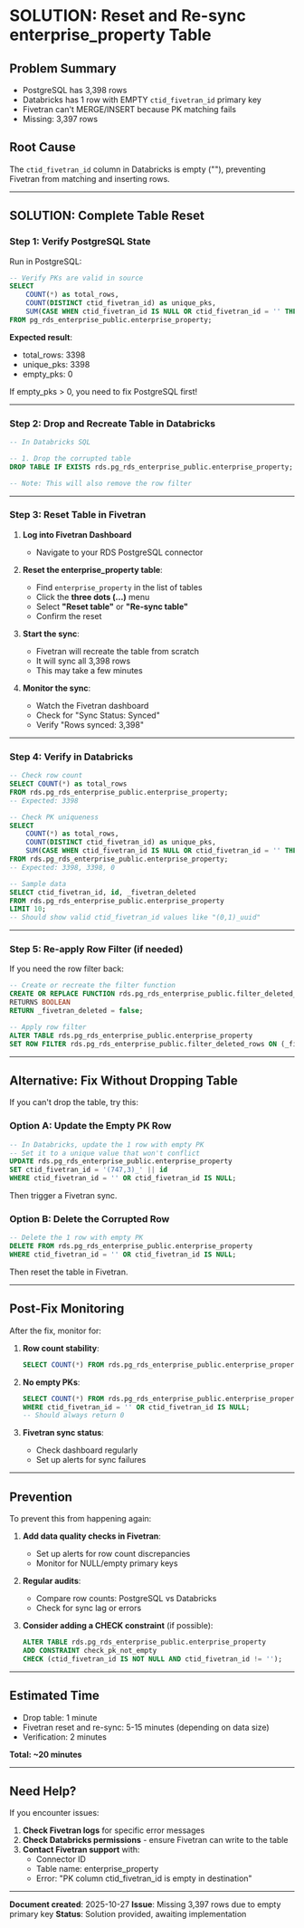 # SOLUTION: Reset and Re-sync enterprise_property Table

## Problem Summary
- PostgreSQL has 3,398 rows
- Databricks has 1 row with EMPTY `ctid_fivetran_id` primary key
- Fivetran can't MERGE/INSERT because PK matching fails
- Missing: 3,397 rows

## Root Cause
The `ctid_fivetran_id` column in Databricks is empty (""), preventing Fivetran from matching and inserting rows.

---

## SOLUTION: Complete Table Reset

### Step 1: Verify PostgreSQL State

Run in PostgreSQL:
```sql
-- Verify PKs are valid in source
SELECT
    COUNT(*) as total_rows,
    COUNT(DISTINCT ctid_fivetran_id) as unique_pks,
    SUM(CASE WHEN ctid_fivetran_id IS NULL OR ctid_fivetran_id = '' THEN 1 ELSE 0 END) as empty_pks
FROM pg_rds_enterprise_public.enterprise_property;
```

**Expected result**:
- total_rows: 3398
- unique_pks: 3398
- empty_pks: 0

If empty_pks > 0, you need to fix PostgreSQL first!

---

### Step 2: Drop and Recreate Table in Databricks

```sql
-- In Databricks SQL

-- 1. Drop the corrupted table
DROP TABLE IF EXISTS rds.pg_rds_enterprise_public.enterprise_property;

-- Note: This will also remove the row filter
```

---

### Step 3: Reset Table in Fivetran

1. **Log into Fivetran Dashboard**
   - Navigate to your RDS PostgreSQL connector

2. **Reset the enterprise_property table**:
   - Find `enterprise_property` in the list of tables
   - Click the **three dots (...)** menu
   - Select **"Reset table"** or **"Re-sync table"**
   - Confirm the reset

3. **Start the sync**:
   - Fivetran will recreate the table from scratch
   - It will sync all 3,398 rows
   - This may take a few minutes

4. **Monitor the sync**:
   - Watch the Fivetran dashboard
   - Check for "Sync Status: Synced"
   - Verify "Rows synced: 3,398"

---

### Step 4: Verify in Databricks

```sql
-- Check row count
SELECT COUNT(*) as total_rows
FROM rds.pg_rds_enterprise_public.enterprise_property;
-- Expected: 3398

-- Check PK uniqueness
SELECT
    COUNT(*) as total_rows,
    COUNT(DISTINCT ctid_fivetran_id) as unique_pks,
    SUM(CASE WHEN ctid_fivetran_id IS NULL OR ctid_fivetran_id = '' THEN 1 ELSE 0 END) as empty_pks
FROM rds.pg_rds_enterprise_public.enterprise_property;
-- Expected: 3398, 3398, 0

-- Sample data
SELECT ctid_fivetran_id, id, _fivetran_deleted
FROM rds.pg_rds_enterprise_public.enterprise_property
LIMIT 10;
-- Should show valid ctid_fivetran_id values like "(0,1)_uuid"
```

---

### Step 5: Re-apply Row Filter (if needed)

If you need the row filter back:

```sql
-- Create or recreate the filter function
CREATE OR REPLACE FUNCTION rds.pg_rds_enterprise_public.filter_deleted_rows(_fivetran_deleted BOOLEAN)
RETURNS BOOLEAN
RETURN _fivetran_deleted = false;

-- Apply row filter
ALTER TABLE rds.pg_rds_enterprise_public.enterprise_property
SET ROW FILTER rds.pg_rds_enterprise_public.filter_deleted_rows ON (_fivetran_deleted);
```

---

## Alternative: Fix Without Dropping Table

If you can't drop the table, try this:

### Option A: Update the Empty PK Row

```sql
-- In Databricks, update the 1 row with empty PK
-- Set it to a unique value that won't conflict
UPDATE rds.pg_rds_enterprise_public.enterprise_property
SET ctid_fivetran_id = '(747,3)_' || id
WHERE ctid_fivetran_id = '' OR ctid_fivetran_id IS NULL;
```

Then trigger a Fivetran sync.

### Option B: Delete the Corrupted Row

```sql
-- Delete the 1 row with empty PK
DELETE FROM rds.pg_rds_enterprise_public.enterprise_property
WHERE ctid_fivetran_id = '' OR ctid_fivetran_id IS NULL;
```

Then reset the table in Fivetran.

---

## Post-Fix Monitoring

After the fix, monitor for:

1. **Row count stability**:
   ```sql
   SELECT COUNT(*) FROM rds.pg_rds_enterprise_public.enterprise_property;
   ```

2. **No empty PKs**:
   ```sql
   SELECT COUNT(*) FROM rds.pg_rds_enterprise_public.enterprise_property
   WHERE ctid_fivetran_id = '' OR ctid_fivetran_id IS NULL;
   -- Should always return 0
   ```

3. **Fivetran sync status**:
   - Check dashboard regularly
   - Set up alerts for sync failures

---

## Prevention

To prevent this from happening again:

1. **Add data quality checks in Fivetran**:
   - Set up alerts for row count discrepancies
   - Monitor for NULL/empty primary keys

2. **Regular audits**:
   - Compare row counts: PostgreSQL vs Databricks
   - Check for sync lag or errors

3. **Consider adding a CHECK constraint** (if possible):
   ```sql
   ALTER TABLE rds.pg_rds_enterprise_public.enterprise_property
   ADD CONSTRAINT check_pk_not_empty
   CHECK (ctid_fivetran_id IS NOT NULL AND ctid_fivetran_id != '');
   ```

---

## Estimated Time

- Drop table: 1 minute
- Fivetran reset and re-sync: 5-15 minutes (depending on data size)
- Verification: 2 minutes

**Total: ~20 minutes**

---

## Need Help?

If you encounter issues:

1. **Check Fivetran logs** for specific error messages
2. **Check Databricks permissions** - ensure Fivetran can write to the table
3. **Contact Fivetran support** with:
   - Connector ID
   - Table name: enterprise_property
   - Error: "PK column ctid_fivetran_id is empty in destination"

---

**Document created**: 2025-10-27
**Issue**: Missing 3,397 rows due to empty primary key
**Status**: Solution provided, awaiting implementation
